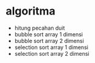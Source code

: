 # algoritma
* hitung pecahan duit
* bubble sort array 1 dimensi
* bubble sort array 2 dimensi
* selection sort array 1 dimensi
* selection sort array 2 dimensi
